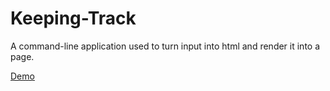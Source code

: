 # Keeping-Track
A command-line application used to turn input into html and render it into a page.


[Demo](https://clipchamp.com/watch/Z6Nam7q4Yzy)



